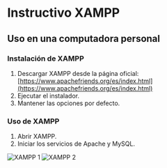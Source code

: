 # Instructivo XAMPP

## Uso en una computadora personal

### Instalación de XAMPP

1. Descargar XAMPP desde la página oficial: [https://www.apachefriends.org/es/index.html](https://www.apachefriends.org/es/index.html)
2. Ejecutar el instalador.
3. Mantener las opciones por defecto.

### Uso de XAMPP

1. Abrir XAMPP.
2. Iniciar los servicios de Apache y MySQL.

![XAMPP 1](/img/xampp1.png)
![XAMPP 2](/img/xampp2.png)
